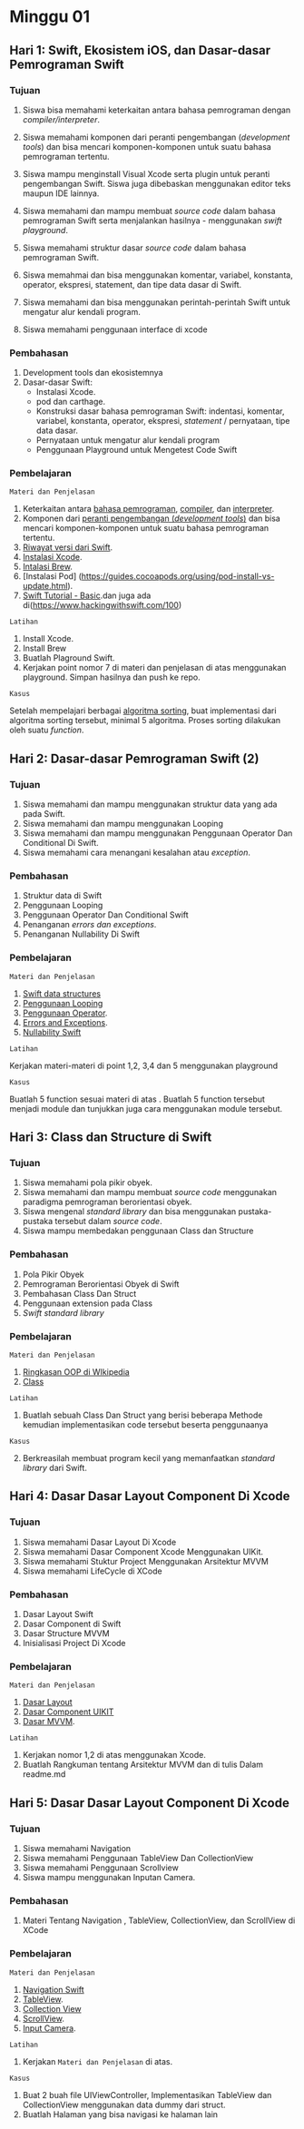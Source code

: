 # Minggu 01

## Hari 1: Swift, Ekosistem iOS, dan Dasar-dasar Pemrograman Swift

### Tujuan

1. Siswa bisa memahami keterkaitan antara bahasa pemrograman dengan *compiler/interpreter*.
2. Siswa memahami komponen dari peranti pengembangan (*development tools*) dan bisa mencari komponen-komponen untuk suatu bahasa pemrograman tertentu.

3. Siswa mampu menginstall Visual Xcode serta plugin untuk peranti pengembangan Swift. Siswa juga dibebaskan menggunakan editor teks maupun IDE lainnya.
4. Siswa memahami dan mampu membuat *source code* dalam bahasa pemrograman Swift serta menjalankan hasilnya  - menggunakan *swift playground*. 
5. Siswa memahami struktur dasar *source code* dalam bahasa pemrograman Swift.
6. Siswa memahmai dan bisa menggunakan komentar, variabel, konstanta, operator, ekspresi, statement, dan tipe data dasar di Swift.
7. Siswa memahami dan bisa menggunakan perintah-perintah Swift untuk mengatur alur kendali program.
8. Siswa memahami penggunaan interface di xcode

### Pembahasan

1. Development tools dan ekosistemnya
2. Dasar-dasar Swift: 
    * Instalasi Xcode.
    * pod dan carthage.
    * Konstruksi dasar bahasa pemrograman Swift: indentasi, komentar, variabel, konstanta, operator, ekspresi, *statement* / pernyataan, tipe data dasar. 
    * Pernyataan untuk mengatur alur kendali program
    * Penggunaan Playground untuk Mengetest Code Swift

### Pembelajaran

```
Materi dan Penjelasan
```

1. Keterkaitan antara [bahasa pemrograman](https://en.wikipedia.org/wiki/Programming_language), [compiler](https://en.wikipedia.org/wiki/Compiler), dan [interpreter](https://en.wikipedia.org/wiki/Interpreter_(computing)).
2. Komponen dari [peranti pengembangan (*development tools*)](https://en.wikipedia.org/wiki/Programming_tool) dan bisa mencari komponen-komponen untuk suatu bahasa pemrograman tertentu.
3. [Riwayat versi dari Swift](https://docs-swift-org.translate.goog/swift-book/documentation/the-swift-programming-language/revisionhistory/?_x_tr_sl=en&_x_tr_tl=id&_x_tr_hl=id&_x_tr_pto=tc&_x_tr_hist=true).
4. [Instalasi Xcode](https://developer.apple.com/documentation/safari-developer-tools/installing-xcode-and-simulators).
5. [Intalasi Brew](https://brew.sh).
6. [Instalasi Pod] (https://guides.cocoapods.org/using/pod-install-vs-update.html).
7. [Swift Tutorial - Basic](https://docs.swift.org/swift-book/documentation/the-swift-programming-language/aboutswift).dan juga ada di(https://www.hackingwithswift.com/100)

```
Latihan
```

1. Install Xcode.
2. Install Brew
2. Buatlah Plaground Swift.
3. Kerjakan point nomor 7 di materi dan penjelasan di atas menggunakan playground. Simpan hasilnya dan push ke repo.

```
Kasus
```

Setelah mempelajari berbagai [algoritma sorting](https://en.wikipedia.org/wiki/Sorting_algorithm), buat implementasi dari algoritma sorting tersebut, minimal 5 algoritma. Proses sorting dilakukan oleh suatu *function*.

## Hari 2: Dasar-dasar Pemrograman Swift (2)

### Tujuan

1. Siswa memahami dan mampu menggunakan struktur data yang ada pada Swift.
2. Siswa memahami dan mampu menggunakan Looping
3. Siswa memahami dan mampu menggunakan Penggunaan Operator Dan Conditional Di Swift.
4. Siswa memahami cara menangani kesalahan atau *exception*.

### Pembahasan

1. Struktur data di Swift
2. Penggunaan Looping
3. Penggunaan Operator Dan Conditional Swift
4. Penanganan *errors dan exceptions*.
5. Penanganan Nullability Di Swift

### Pembelajaran

```
Materi dan Penjelasan
```

1. [Swift data structures](https://www.swift.org/blog/swift-collections/)
2. [Penggunaan Looping](https://www.programiz.com/swift-programming/for-in-loop)
3. [Penggunaan Operator](https://www.programiz.com/swift-programming/operators).
4. [Errors and Exceptions](https://www.programiz.com/swift-programming/error-handling).
5. [Nullability Swift](https://www.hackingwithswift.com/read/0/12/optionals)

```
Latihan
```

Kerjakan materi-materi di point 1,2, 3,4 dan  5 menggunakan playground 

```
Kasus
```

Buatlah 5 function sesuai materi di atas . Buatlah 5 function tersebut menjadi module dan tunjukkan juga cara menggunakan module tersebut.

## Hari 3: Class dan Structure di Swift

### Tujuan

1. Siswa memahami pola pikir obyek.
2. Siswa memahami dan mampu membuat *source code* menggunakan paradigma pemrograman berorientasi obyek.
3. Siswa mengenal *standard library* dan bisa menggunakan pustaka-pustaka tersebut dalam *source code*.
4. Siswa mampu membedakan penggunaan Class dan Structure

### Pembahasan

1. Pola Pikir Obyek
2. Pemrograman Berorientasi Obyek di Swift
3. Pembahasan Class Dan Struct
4. Penggunaan extension pada Class
5. *Swift standard library*

### Pembelajaran

```
Materi dan Penjelasan
```

1. [Ringkasan OOP di WIkipedia](https://en.wikipedia.org/wiki/Object-oriented_programming)
2. [Class](https://docs.swift.org/swift-book/documentation/the-swift-programming-language/classesandstructures/)


```
Latihan
```

1. Buatlah sebuah Class Dan Struct yang berisi beberapa Methode kemudian implementasikan code tersebut beserta penggunaanya


```
Kasus
```
  
2. Berkreasilah membuat program kecil yang memanfaatkan *standard library* dari Swift.

## Hari 4: Dasar Dasar Layout Component Di Xcode

### Tujuan

1. Siswa memahami Dasar Layout Di Xcode
2. Siswa memahami Dasar Component Xcode Menggunakan UIKit.
3. Siswa memahami Stuktur Project Menggunakan Arsitektur MVVM
4. Siswa memahami LifeCycle di XCode


### Pembahasan

1. Dasar Layout Swift
2. Dasar Component di Swift
3. Dasar Structure MVVM
4. Inisialisasi Project Di Xcode

### Pembelajaran

```
Materi dan Penjelasan
```

1. [Dasar Layout](https://www.hackingwithswift.com/100)
2. [Dasar Component UIKIT](https://developer-apple-com.translate.goog/documentation/uikit?_x_tr_sl=en&_x_tr_tl=id&_x_tr_hl=id&_x_tr_pto=tc&_x_tr_hist=true)
3. [Dasar MVVM](https://www.slideshare.net/sujithkumar9212301/advance-oop-concepts-in-Swift).

```
Latihan
```

1. Kerjakan nomor 1,2 di atas menggunakan Xcode.
2. Buatlah Rangkuman tentang Arsitektur MVVM dan di tulis Dalam readme.md


## Hari 5: Dasar Dasar Layout Component Di Xcode

### Tujuan

1. Siswa memahami Navigation
2. Siswa memahami Penggunaan TableView Dan CollectionView
3. Siswa memahami Penggunaan Scrollview
4. Siswa mampu menggunakan Inputan Camera.

### Pembahasan

1. Materi Tentang Navigation , TableView, CollectionView, dan ScrollView di XCode

### Pembelajaran

```
Materi dan Penjelasan
```

1. [Navigation Swift](https://developer.apple.com/documentation/uikit/uinavigationcontroller)
2. [TableView](https://medium.com/@rizal_hilman/swift-uitableview-simple-food-categories-app-e1b18d505984).
3. [Collection View](https://www.kodeco.com/18895088-uicollectionview-tutorial-getting-started)
3. [ScrollView](https://medium.nextlevelswift.com/using-uiscrollview-in-swift5-with-autolayout-b0e463d3e5fb).
4. [Input Camera](https://turbofuture.com/cell-phones/Access-Photo-Camera-and-Library-in-Swift).

```
Latihan
```

1. Kerjakan `Materi dan Penjelasan` di atas.


```
Kasus
```

1. Buat 2 buah file UIViewController, Implementasikan TableView dan CollectionView menggunakan data dummy dari struct. 
2. Buatlah Halaman yang bisa navigasi ke halaman lain


